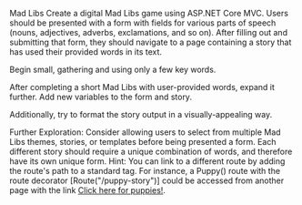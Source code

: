 Mad Libs
Create a digital Mad Libs game using ASP.NET Core MVC. Users should be presented with a form with fields for various parts of speech (nouns, adjectives, adverbs, exclamations, and so on). After filling out and submitting that form, they should navigate to a page containing a story that has used their provided words in its text.

Begin small, gathering and using only a few key words.

After completing a short Mad Libs with user-provided words, expand it further. Add new variables to the form and story.

Additionally, try to format the story output in a visually-appealing way.

Further Exploration: Consider allowing users to select from multiple Mad Libs themes, stories, or templates before being presented a form. Each different story should require a unique combination of words, and therefore have its own unique form. Hint: You can link to a different route by adding the route's path to a standard <a> tag. For instance, a Puppy() route with the route decorator [Route("/puppy-story")] could be accessed from another page with the link <a href="/puppy-story">Click here for puppies!</a>.
